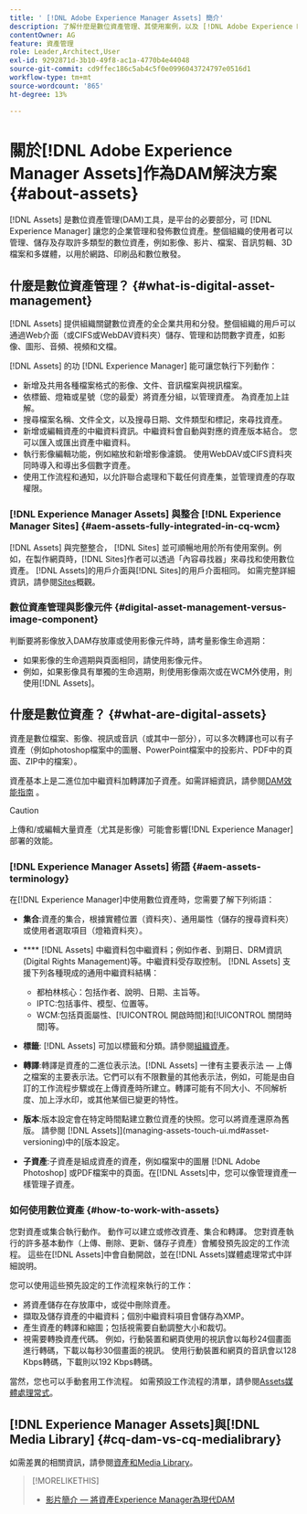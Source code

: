 ```yaml
---
title: ' [!DNL Adobe Experience Manager Assets] 簡介'
description: 了解什麼是數位資產管理、其使用案例，以及 [!DNL Adobe Experience Manager Asset] 產品。
contentOwner: AG
feature: 資產管理
role: Leader,Architect,User
exl-id: 9292871d-3b10-49f8-ac1a-4770b4e44048
source-git-commit: cd9ffec186c5ab4c5f0e0996043724797e0516d1
workflow-type: tm+mt
source-wordcount: '865'
ht-degree: 13%

---
```


# 關於[!DNL Adobe Experience Manager Assets]作為DAM解決方案 {#about-assets}

[!DNL Assets] 是數位資產管理(DAM)工具，是平台的必要部分，可 [!DNL Experience Manager] 讓您的企業管理和發佈數位資產。整個組織的使用者可以管理、儲存及存取許多類型的數位資產，例如影像、影片、檔案、音訊剪輯、3D檔案和多媒體，以用於網路、印刷品和數位散發。

## 什麼是數位資產管理？ {#what-is-digital-asset-management}

[!DNL Assets] 提供組織關鍵數位資產的全企業共用和分發。整個組織的用戶可以通過Web介面（或CIFS或WebDAV資料夾）儲存、管理和訪問數字資產，如影像、圖形、音頻、視頻和文檔。

[!DNL Assets] 的功 [!DNL Experience Manager] 能可讓您執行下列動作：

* 新增及共用各種檔案格式的影像、文件、音訊檔案與視訊檔案。
* 依標籤、燈箱或星號（您的最愛）將資產分組，以管理資產。 為資產加上註解。
* 搜尋檔案名稱、文件全文，以及搜尋日期、文件類型和標記，來尋找資產。
* 新增或編輯資產的中繼資料資訊。中繼資料會自動與對應的資產版本結合。 您可以匯入或匯出資產中繼資料。
* 執行影像編輯功能，例如縮放和新增影像濾鏡。 使用WebDAV或CIFS資料夾同時導入和導出多個數字資產。
* 使用工作流程和通知，以允許聯合處理和下載任何資產集，並管理資產的存取權限。

### [!DNL Experience Manager Assets] 與整合  [!DNL Experience Manager Sites] {#aem-assets-fully-integrated-in-cq-wcm}

[!DNL Assets] 與完整整合， [!DNL Sites] 並可順暢地用於所有使用案例。例如，在製作網頁時，[!DNL Sites]作者可以透過「內容尋找器」來尋找和使用數位資產。 [!DNL Assets]的用戶介面與[!DNL Sites]的用戶介面相同。 如需完整詳細資訊，請參閱[Sites](/help/sites-authoring/qg-page-authoring.md)概觀。

<!-- TBD: Update image for branding 

![screen_shot_2012-04-17at15946pm](assets/screen_shot_2012-04-17at15946pm.png) ![screen_shot_2012-04-17at20100pm](assets/screen_shot_2012-04-17at20100pm.png)

Assets managed within [!DNL Experience Manager] DAM can then be accessed via the content finder of WCM:

![screen_shot_2012-04-17at20214pm](assets/screen_shot_2012-04-17at20214pm.png) -->

### 數位資產管理與影像元件 {#digital-asset-management-versus-image-component}

判斷要將影像放入DAM存放庫或使用影像元件時，請考量影像生命週期：

* 如果影像的生命週期與頁面相同，請使用影像元件。
* 例如，如果影像具有單獨的生命週期，則使用影像兩次或在WCM外使用，則使用[!DNL Assets]。

## 什麼是數位資產？ {#what-are-digital-assets}

資產是數位檔案、影像、視訊或音訊（或其中一部分），可以多次轉譯也可以有子資產（例如photoshop檔案中的圖層、PowerPoint檔案中的投影片、PDF中的頁面、ZIP中的檔案）。

資產基本上是二進位加中繼資料加轉譯加子資產。如需詳細資訊，請參閱[DAM效能指南](https://experienceleague.adobe.com/docs/experience-manager-64/assets/administer/performance-tuning-guidelines.html?lang=en) 。

>[!CAUTION]
>
>上傳和/或編輯大量資產（尤其是影像）可能會影響[!DNL Experience Manager]部署的效能。

### [!DNL Experience Manager Assets] 術語 {#aem-assets-terminology}

在[!DNL Experience Manager]中使用數位資產時，您需要了解下列術語：

* **集合**:資產的集合，根據實體位置（資料夾）、通用屬性（儲存的搜尋資料夾）或使用者選取項目（燈箱資料夾）。

* **** [!DNL Assets] 中繼資料包中繼資料；例如作者、到期日、DRM資訊(Digital Rights Management)等。中繼資料受存取控制。 [!DNL Assets] 支援下列各種現成的通用中繼資料結構：

   * 都柏林核心：包括作者、說明、日期、主旨等。
   * IPTC:包括事件、模型、位置等。
   * WCM:包括頁面屬性、[!UICONTROL 開啟時間]和[!UICONTROL 關閉時間]等。

* **標籤**: [!DNL Assets] 可加以標籤和分類。請參閱[組織資產](/help/assets/organize-assets.md)。

* **轉譯**:轉譯是資產的二進位表示法。[!DNL Assets] 一律有主要表示法 — 上傳之檔案的主要表示法。它們可以有不限數量的其他表示法，例如，可能是由自訂的工作流程步驟或在上傳資產時所建立。轉譯可能有不同大小、不同解析度、加上浮水印，或其他某個已變更的特性。

* **版本**:版本設定會在特定時間點建立數位資產的快照。您可以將資產還原為舊版。 請參閱 [!DNL Assets]](managing-assets-touch-ui.md#asset-versioning)中的[版本設定。

* **子資產**:子資產是組成資產的資產，例如檔案中的圖層 [!DNL Adobe Photoshop] 或PDF檔案中的頁面。在[!DNL Assets]中，您可以像管理資產一樣管理子資產。

### 如何使用數位資產 {#how-to-work-with-assets}

您對資產或集合執行動作。 動作可以建立或修改資產、集合和轉譯。 您對資產執行的許多基本動作（上傳、刪除、更新、儲存子資產）會觸發預先設定的工作流程。 這些在[!DNL Assets]中會自動開啟，並在[!DNL Assets]媒體處理常式中詳細說明。

您可以使用這些預先設定的工作流程來執行的工作：

* 將資產儲存在存放庫中，或從中刪除資產。
* 擷取及儲存資產的中繼資料；個別中繼資料項目會儲存為XMP。
* 產生資產的轉譯和縮圖；包括視需要自動調整大小和裁切。
* 視需要轉換資產代碼。 例如，行動裝置和網頁使用的視訊會以每秒24個畫面進行轉碼，下載以每秒30個畫面的視訊。 使用行動裝置和網頁的音訊會以128 Kbps轉碼，下載則以192 Kbps轉碼。

當然，您也可以手動套用工作流程。 如需預設工作流程的清單，請參閱[Assets媒體處理常式](media-handlers.md)。

## [!DNL Experience Manager Assets]與[!DNL Media Library] {#cq-dam-vs-cq-medialibrary}

如需差異的相關資訊，請參閱[資產和Media Library](medialibrary.md)。

>[!MORELIKETHIS]
>
>* [影片簡介 — 將資產Experience Manager為現代DAM](https://www.youtube.com/watch?v=PBwQqZgC-yo)

